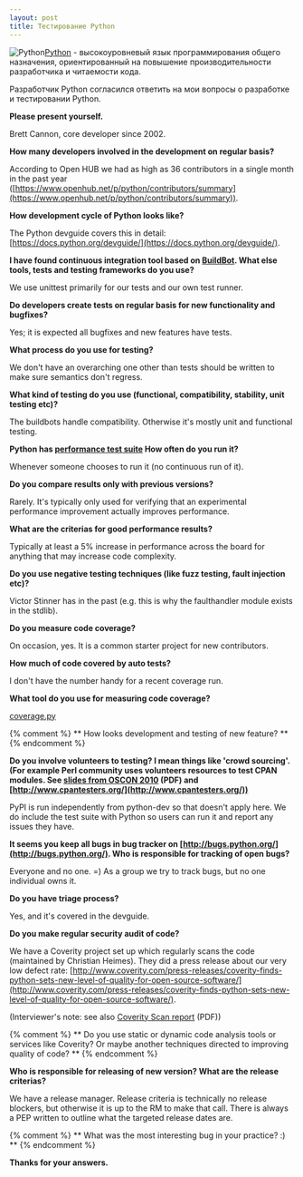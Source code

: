 ```yaml
---
layout: post
title: Тестирование Python
---
```


<img src="{{ site.baseurl }}/images/logo-python.png" alt="Python" style="float:left">

[Python](https://www.python.org/) - высокоуровневый язык программирования
общего назначения, ориентированный на повышение производительности разработчика и читаемости кода.

Разработчик Python согласился ответить на мои вопросы о разработке и тестировании Python.

**Please present yourself.**

Brett Cannon, core developer since 2002.

**How many developers involved in the development on regular basis?**

According to Open HUB we had as high as 36 contributors in a single month in the
past year
([https://www.openhub.net/p/python/contributors/summary](https://www.openhub.net/p/python/contributors/summary)).

**How development cycle of Python looks like?**

The Python devguide covers this in detail:
[https://docs.python.org/devguide/](https://docs.python.org/devguide/).

**I have found continuous integration tool based on
[BuildBot](https://www.python.org/dev/buildbot/).
What else tools, tests and testing frameworks do you use?**

We use unittest primarily for our tests and our own test runner.

**Do developers create tests on regular basis for new functionality and
bugfixes?**

Yes; it is expected all bugfixes and new features have tests.

**What process do you use for testing?**

We don't have an overarching one other than tests
should be written to make sure semantics don't regress.

**What kind of testing do you use (functional, compatibility, stability, unit
testing etc)?**

The buildbots handle compatibility. Otherwise it's mostly unit and functional
testing.
 
**Python has [performance test
suite](http://hg.python.org/benchmarks/file/9a1136898539/README.txt) How often
do you run it?**

Whenever someone chooses to run it (no continuous run of it).

**Do you compare results only with previous versions?**

Rarely. It's typically only used for verifying that an experimental performance
improvement actually improves performance.

**What are the criterias for good performance results?**

Typically at least a 5% increase in performance across
the board for anything that may increase code complexity.

**Do you use negative testing techniques
(like fuzz testing, fault injection etc)?**

Victor Stinner has in the past (e.g. this is
why the faulthandler module exists in the stdlib).

**Do you measure code coverage?**

On occasion, yes. It is a common starter project for new contributors.

**How much of code covered by auto tests?**

I don't have the number handy for a recent coverage run.

**What tool do you use for measuring code coverage?**

[coverage.py](https://pypi.python.org/pypi/coverage)

{% comment %}
** How looks development and testing of new feature? **
{% endcomment %}

**Do you involve volunteers to testing? I mean things like 'crowd sourcing'.
(For example Perl community uses volunteers resources to test CPAN modules.
See [slides from OSCON 2010](http://www.dagolden.com/wp-content/uploads/2009/04/Free-QA-OSCON-2010.pdf) (PDF)
and [http://www.cpantesters.org/](http://www.cpantesters.org/))**

PyPI is run independently from python-dev so that doesn't apply here.
We do include the test suite with Python so users can run it and report any issues they have.

**It seems you keep all bugs in bug tracker on
[http://bugs.python.org/](http://bugs.python.org/).  Who is responsible for
tracking of open bugs?**

Everyone and no one. =) As a group we try to track bugs, but no one individual owns it.

**Do you have triage process?**

Yes, and it's covered in the devguide.

**Do you make regular security audit of code?**

We have a Coverity project set up which regularly
scans the code (maintained by Christian Heimes).
They did a press release about our very low defect rate:
[http://www.coverity.com/press-releases/coverity-finds-python-sets-new-level-of-quality-for-open-source-software/](http://www.coverity.com/press-releases/coverity-finds-python-sets-new-level-of-quality-for-open-source-software/).

(Interviewer's note: see also [Coverity Scan report](http://wpcme.coverity.com/wp-content/uploads/2013-Coverity-Scan-Spotlight-Python.pdf) (PDF))

{% comment %}
** Do you use static or dynamic code analysis tools or services like Coverity?
Or maybe another techniques directed to improving quality of code? **
{% endcomment %}

**Who is responsible for releasing of new version? What are the release
criterias?**

We have a release manager. Release criteria is technically no release blockers,
but otherwise it is up to the RM to make that call.  There is always a PEP
written to outline what the targeted release dates are.

{% comment %}
** What was the most interesting bug in your practice? :) **
{% endcomment %}

**Thanks for your answers.**
